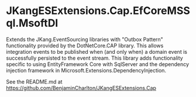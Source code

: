 # JKangESExtensions.Cap.EfCoreMSSql.MsoftDI
 Extends the JKang.EventSourcing libraries with "Outbox Pattern" functionality provided by the DotNetCore.CAP library. This allows integration events to be published when (and only when) a domain event is successfully persisted to the event stream. This library adds functionality specific to using EntityFramework Core with SqlServer and the dependency injection framework in Microsoft.Extensions.DependencyInjection.

See the README.md at https://github.com/BenjaminCharlton/JKangESExtensions.Cap
